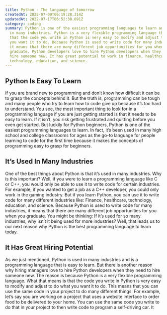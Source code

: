 ```yaml
---
title: Python - The language of tomorrow
createdAt: 2022-07-09T06:19:28.314Z
updatedAt: 2022-07-17T06:52:38.691Z
category: coding
summary: Python is one of the easiest programming languages to learn and is used
  in many industries. Python is a very flexible programming language that means
  that the code you write in Python is very easy to modify and adjust to do what
  you want it to do. Because Python is used to write code for many industries,
  it means that there are many different job opportunities for you when you
  graduate. Python developers love to hire Python developers when they need to
  hire someone new. It has great potential to work in finance, healthcare,
  technology, education, and science.
---
```


## Python Is Easy To Learn

If you are brand new to programming and don’t know how difficult it can be to grasp the concepts behind it. But the truth is, programming can be tough and many people who try to learn how to code give up because it’s too hard to understand. You see, the most important thing to look for in a programming language if you are just getting started is that it needs to be easy to learn. If it isn’t, you risk getting frustrated and quitting before you even get started.
But luckily for Python beginners, Python is one of the easiest programming languages to learn. In fact, it’s been used in many high school and college classrooms for ages as the go-to language for people learning to code for the first time because it makes the concepts of programming easy to grasp for beginners.

## It’s Used In Many Industries

One of the best things about Python is that it’s used in many industries. Why is this important? Well, if you were to learn a programming language like C or C++, you would only be able to use it to write code for certain industries. For example, if you wanted to get a job as a C++ developer, you could only work in the gaming industry. But if you learn Python, you can use it to write code for many different industries like: Finance, healthcare, technology, education, and science.
Because Python is used to write code for many industries, it means that there are many different job opportunities for you when you graduate. You might be thinking: If it’s used for so many industries, why isn’t it being used for more industries? Well, that leads us to our next reason why Python is the best programming language to learn today.

## It Has Great Hiring Potential

As we just mentioned, Python is used in many industries and is a programming language that is easy to learn. But there is another reason why hiring managers love to hire Python developers when they need to hire someone new. The reason is because Python is a very flexible programming language. What that means is that the code you write in Python is very easy to modify and adjust to do what you want it to do.
This means that you can use the same code in your project to do many different things. For example, let’s say you are working on a project that uses a website interface to order food to be delivered to your home. You can use the same code you write to do that in your project to then write code to program a self-driving car. It
